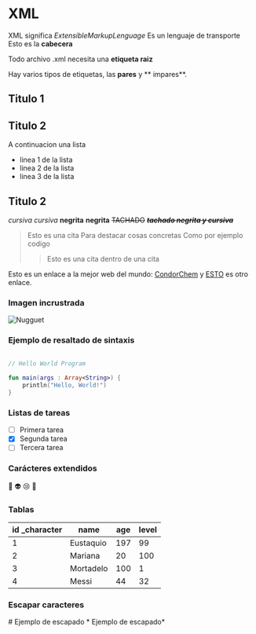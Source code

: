 # XML
XML significa _ExtensibleMarkupLenguage_ 
Es un lenguaje de transporte
Esto es la **cabecera** <?xml version="1.0" encoding="UTF-8"?>

Todo archivo .xml necesita una **etiqueta raiz**

Hay varios tipos de etiquetas, las **pares** y ** impares**.

## Titulo 1

## Titulo 2
A continuacion una lista

* linea 1 de la lista
* linea 2 de la lista
* linea 3 de la lista

## Titulo 2
*cursiva* _cursiva_
**negrita** __negrita__
~~TACHADO~~
~~***tachado negrita y cursiva***~~

> Esto es una cita
> Para destacar cosas concretas
> Como por ejemplo codigo
>> Esto es una cita dentro de una cita

Esto es un enlace a la mejor web del mundo:
[CondorChem](http://condorchem.com)
y [ESTO](http://enti.cat) es otro enlace.

### Imagen incrustrada
![Nugguet](https://i.etsystatic.com/18862914/r/il/9ddd2d/3355087118/il_570xN.3355087118_rgbz.jpg)

### Ejemplo de resaltado de sintaxis
```kotlin
	
// Hello World Program

fun main(args : Array<String>) {
    println("Hello, World!")
}

```

### Listas de tareas
- [ ] Primera tarea
- [X] Segunda tarea
- [ ] Tercera tarea

### Carácteres extendidos
:poop: :alien: :cry: :imp:

### Tablas

| id _character | name | age | level |
| --- | --- | --- | --- |
| 1 | Eustaquio | 197 | 99 |
| 2 | Mariana | 20 | 100 |
| 3 | Mortadelo | 100 | 1 |
| 4 | Messi | 44 | 32 |

### Escapar caracteres

\# Ejemplo de escapado
\* Ejemplo de escapado\*